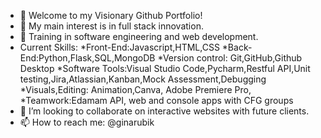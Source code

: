 - 👋 Welcome to my Visionary Github Portfolio!
- 👀 My main interest is in full stack innovation.
- 🌱 Training in software engineering and web development.
- Current Skills:
*Front-End:Javascript,HTML,CSS
*Back-End:Python,Flask,SQL,MongoDB
*Version control: Git,GitHub,Github Desktop
*Software Tools:Visual Studio Code,Pycharm,Restful API,Unit testing,Jira,Atlassian,Kanban,Mock Assessment,Debugging
*Visuals,Editing: Animation,Canva, Adobe Premiere Pro, 
*Teamwork:Edamam API, web and console apps with CFG groups
- 💞️ I’m looking to collaborate on interactive websites with future clients.
- 📫 How to reach me: @ginarubik 

<!---
ginarubik/ginarubik is a ✨ special ✨ repository because its `README.md` (this file) appears on your GitHub profile.
You can click the Preview link to take a look at your changes.
--->
